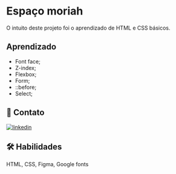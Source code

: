 # Espaço moriah

O intuito deste projeto foi o aprendizado de HTML e CSS básicos.
## Aprendizado

- Font face;
- Z-index;
- Flexbox;
- Form;
- ::before;
- Select;




## 🔗 Contato
[![linkedin](https://img.shields.io/badge/linkedin-0A66C2?style=for-the-badge&logo=linkedin&logoColor=white)](https://www.linkedin.com/in/rafael-carvalho-f%C3%BCllenbach-9b25a6148/)



## 🛠 Habilidades
HTML, CSS, Figma, Google fonts

